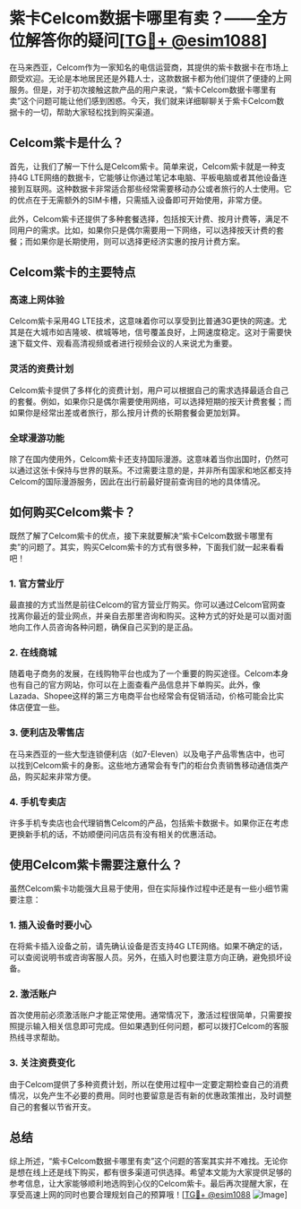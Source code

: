 # 紫卡Celcom数据卡哪里有卖？——全方位解答你的疑问[[TG💪+ @esim1088](https://t.me/s/esim1088)]

在马来西亚，Celcom作为一家知名的电信运营商，其提供的紫卡数据卡在市场上颇受欢迎。无论是本地居民还是外籍人士，这款数据卡都为他们提供了便捷的上网服务。但是，对于初次接触这款产品的用户来说，“紫卡Celcom数据卡哪里有卖”这个问题可能让他们感到困惑。今天，我们就来详细聊聊关于紫卡Celcom数据卡的一切，帮助大家轻松找到购买渠道。

## Celcom紫卡是什么？

首先，让我们了解一下什么是Celcom紫卡。简单来说，Celcom紫卡就是一种支持4G LTE网络的数据卡，它能够让你通过笔记本电脑、平板电脑或者其他设备连接到互联网。这种数据卡非常适合那些经常需要移动办公或者旅行的人士使用。它的优点在于无需额外的SIM卡槽，只需插入设备即可开始使用，非常方便。

此外，Celcom紫卡还提供了多种套餐选择，包括按天计费、按月计费等，满足不同用户的需求。比如，如果你只是偶尔需要用一下网络，可以选择按天计费的套餐；而如果你是长期使用，则可以选择更经济实惠的按月计费方案。

## Celcom紫卡的主要特点

### 高速上网体验
Celcom紫卡采用4G LTE技术，这意味着你可以享受到比普通3G更快的网速。尤其是在大城市如吉隆坡、槟城等地，信号覆盖良好，上网速度稳定。这对于需要快速下载文件、观看高清视频或者进行视频会议的人来说尤为重要。

### 灵活的资费计划
Celcom紫卡提供了多样化的资费计划，用户可以根据自己的需求选择最适合自己的套餐。例如，如果你只是偶尔需要使用网络，可以选择短期的按天计费套餐；而如果你是经常出差或者旅行，那么按月计费的长期套餐会更加划算。

### 全球漫游功能
除了在国内使用外，Celcom紫卡还支持国际漫游。这意味着当你出国时，仍然可以通过这张卡保持与世界的联系。不过需要注意的是，并非所有国家和地区都支持Celcom的国际漫游服务，因此在出行前最好提前查询目的地的具体情况。

## 如何购买Celcom紫卡？

既然了解了Celcom紫卡的优点，接下来就要解决“紫卡Celcom数据卡哪里有卖”的问题了。其实，购买Celcom紫卡的方式有很多种，下面我们就一起来看看吧！

### 1. 官方营业厅
最直接的方式当然是前往Celcom的官方营业厅购买。你可以通过Celcom官网查找离你最近的营业网点，并亲自去那里咨询和购买。这种方式的好处是可以面对面地向工作人员咨询各种问题，确保自己买到的是正品。

### 2. 在线商城
随着电子商务的发展，在线购物平台也成为了一个重要的购买途径。Celcom本身也有自己的官方网站，你可以在上面查看产品信息并下单购买。此外，像Lazada、Shopee这样的第三方电商平台也经常会有促销活动，价格可能会比实体店便宜一些。

### 3. 便利店及零售店
在马来西亚的一些大型连锁便利店（如7-Eleven）以及电子产品零售店中，也可以找到Celcom紫卡的身影。这些地方通常会有专门的柜台负责销售移动通信类产品，购买起来非常方便。

### 4. 手机专卖店
许多手机专卖店也会代理销售Celcom的产品，包括紫卡数据卡。如果你正在考虑更换新手机的话，不妨顺便问问店员有没有相关的优惠活动。

## 使用Celcom紫卡需要注意什么？

虽然Celcom紫卡功能强大且易于使用，但在实际操作过程中还是有一些小细节需要注意：

### 1. 插入设备时要小心
在将紫卡插入设备之前，请先确认设备是否支持4G LTE网络。如果不确定的话，可以查阅说明书或咨询客服人员。另外，在插入时也要注意方向正确，避免损坏设备。

### 2. 激活账户
首次使用前必须激活账户才能正常使用。通常情况下，激活过程很简单，只需要按照提示输入相关信息即可完成。但如果遇到任何问题，都可以拨打Celcom的客服热线寻求帮助。

### 3. 关注资费变化
由于Celcom提供了多种资费计划，所以在使用过程中一定要定期检查自己的消费情况，以免产生不必要的费用。同时也要留意是否有新的优惠政策推出，及时调整自己的套餐以节省开支。

## 总结

综上所述，“紫卡Celcom数据卡哪里有卖”这个问题的答案其实并不难找。无论你是想在线上还是线下购买，都有很多渠道可供选择。希望本文能为大家提供足够的参考信息，让大家能够顺利地选购到心仪的Celcom紫卡。最后再次提醒大家，在享受高速上网的同时也要合理规划自己的预算哦！[[TG💪+ @esim1088](https://t.me/s/esim1088) ![Image](https://i.postimg.cc/4NQfJmqS/Snipaste-2025-05-13-00-14-12.png)]